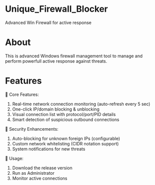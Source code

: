 # Unique_Firewall_Blocker
Advanced Win Firewall for active response 

# About 
This is advanced Windows firewall management tool to manage and perform powerfull active response against threats.

# Features
🔹 Core Features:
1. Real-time network connection monitoring (auto-refresh every 5 sec)
2. One-click IP/domain blocking & unblocking
3. Visual connection list with protocol/port/PID details
4. Smart detection of suspicious outbound connections
   
🔹 Security Enhancements:
1. Auto-blocking for unknown foreign IPs (configurable)
2. Custom network whitelisting (CIDR notation support)
3. System notifications for new threats

🔹 Usage:
1. Download the release version 
2. Run as Administrator
3. Monitor active connections


